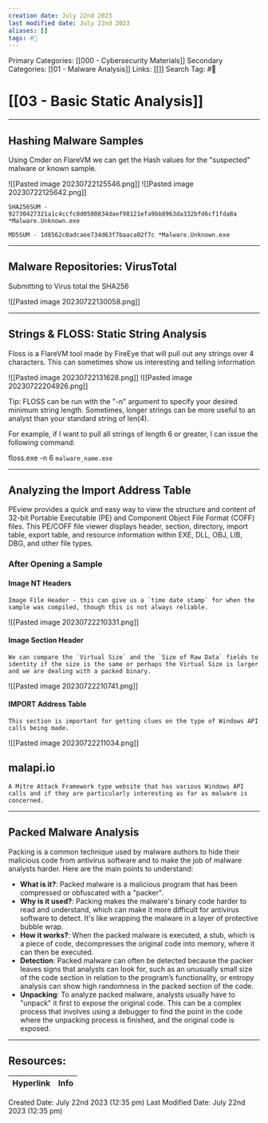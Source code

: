```yaml
---
creation date: July 22nd 2023
last modified date: July 22nd 2023
aliases: []
tags: #📖
---
```


Primary Categories: [[000 - Cybersecurity Materials]]
Secondary Categories: [[01 - Malware Analysis]]
Links: [[]] 
Search Tag: #📖  

# [[03 - Basic Static Analysis]]  

---
## Hashing Malware Samples

Using Cmder on FlareVM we can get the Hash values for the "suspected" malware or known sample.

![[Pasted image 20230722125546.png]]
![[Pasted image 20230722125642.png]]

```text
SHA256SUM - 92730427321a1c4ccfc0d0580834daef98121efa9bb8963da332bfd6cf1fda8a *Malware.Unknown.exe

MD5SUM - 1d8562c0adcaee734d63f7baaca02f7c *Malware.Unknown.exe
```

---
## Malware Repositories: VirusTotal

Submitting to Virus total the SHA256

![[Pasted image 20230722130058.png]]

---
##  Strings & FLOSS: Static String Analysis

Floss is a FlareVM tool made by FireEye that will pull out any strings over 4 characters.
	This can sometimes show us interesting and telling information

![[Pasted image 20230722131628.png]]
![[Pasted image 20230722204926.png]]

Tip: FLOSS can be run with the "-n" argument to specify your desired minimum string length. Sometimes, longer strings can be more useful to an analyst than your standard string of len(4).

For example, if I want to pull all strings of length 6 or greater, I can issue the following command:

floss.exe -n 6 `malware_name.exe`

---
## Analyzing the Import Address Table

PEview provides a quick and easy way to view the structure and content of 32-bit Portable Executable (PE) and Component Object File Format (COFF) files. This PE/COFF file viewer displays header, section, directory, import table, export table, and resource information within EXE, DLL, OBJ, LIB, DBG, and other file types.

### After Opening a Sample

#### Image NT Headers
	Image File Header - this can give us a `time date stamp` for when the sample was compiled, though this is not always reliable.

![[Pasted image 20230722210331.png]]

#### Image Section Header
	We can compare the `Virtual Size` and the `Size of Raw Data` fields to identity if the size is the same or perhaps the Virtual Size is larger and we are dealing with a packed binary.

![[Pasted image 20230722210741.png]]

#### IMPORT Address Table
	This section is important for getting clues on the type of Windows API calls being made. 

![[Pasted image 20230722211034.png]]

## malapi.io 
	A Mitre Attack Framework type website that has various Windows API calls and if they are particularly interesting as far as malware is concerned.

---
## Packed Malware Analysis

Packing is a common technique used by malware authors to hide their malicious code from antivirus software and to make the job of malware analysts harder. Here are the main points to understand:
- **What is it?**: Packed malware is a malicious program that has been compressed or obfuscated with a "packer".
- **Why is it used?**: Packing makes the malware's binary code harder to read and understand, which can make it more difficult for antivirus software to detect. It's like wrapping the malware in a layer of protective bubble wrap.
- **How it works?**: When the packed malware is executed, a stub, which is a piece of code, decompresses the original code into memory, where it can then be executed.
- **Detection**: Packed malware can often be detected because the packer leaves signs that analysts can look for, such as an unusually small size of the code section in relation to the program’s functionality, or entropy analysis can show high randomness in the packed section of the code.
- **Unpacking**: To analyze packed malware, analysts usually have to "unpack" it first to expose the original code. This can be a complex process that involves using a debugger to find the point in the code where the unpacking process is finished, and the original code is exposed.



___

## Resources:

| Hyperlink | Info |
| --------- | ---- |


Created Date: July 22nd 2023 (12:35 pm) 
Last Modified Date: July 22nd 2023 (12:35 pm)
